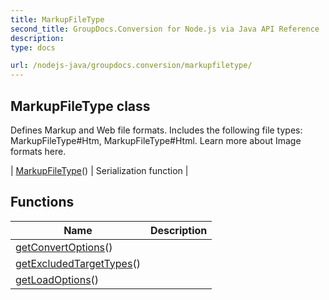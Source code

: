 ```yaml
---
title: MarkupFileType
second_title: GroupDocs.Conversion for Node.js via Java API Reference
description: 
type: docs

url: /nodejs-java/groupdocs.conversion/markupfiletype/
---
```


## MarkupFileType class

 Defines Markup and Web file formats. Includes the following file types:
  MarkupFileType#Htm,
  MarkupFileType#Html.
 Learn more about Image formats here.
 
| [MarkupFileType](markupfiletype)() | Serialization function |

## Functions

| Name | Description |
| --- | --- |
| [getConvertOptions](getconvertoptions)() |  |
| [getExcludedTargetTypes](getexcludedtargettypes)() |  |
| [getLoadOptions](getloadoptions)() |  |

